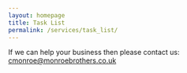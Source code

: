 ```yaml
---
layout: homepage
title: Task List
permalink: /services/task_list/
---
```



If we can help your business then please contact us: [cmonroe@monroebrothers.co.uk](cmonroe@monroebrothers.co.uk)

